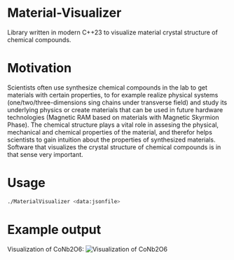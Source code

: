 # Material-Visualizer
Library written in modern C++23 to visualize material crystal structure of chemical compounds. 

# Motivation
Scientists often use synthesize chemical compounds in the lab to get materials with certain properties, 
to for example realize physical systems (one/two/three-dimensions sing chains under transverse field) 
and study its underlying physics or create materials that can be used in future hardware technologies 
(Magnetic RAM based on materials with Magnetic Skyrmion Phase). The chemical structure plays a vital 
role in assesing the physical, mechanical and chemical properties of the material, and therefor helps 
scientists to gain intuition about the properties of synthesized materials. Software that visualizes 
the crystal structure of chemical compounds is in that sense very important.

# Usage
```bash
./MaterialVisualizer <data:jsonfile>
```

# Example output
Visualization of CoNb2O6:
![Visualization of CoNb2O6](figs/VisualizationCoNb2O6.gif)


